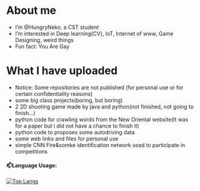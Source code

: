 # About me 
- I’m @HungryNeko, a CST student
- I’m interested in Deep learning(CV), IoT, Internet of www, Game Designing, weird things
- Fun fact: You Are Gay

# What I have uploaded 
- Notice: Some repositories are not published (for personal use or for certain confidentiality reasons)
- some big class projects(boring, but boring)
- 2 2D shooting game made by java and python(not finished, not going to finish...)
- python code for crawling words from the New Oriental website(It was for a paper but i did not have a chance to finish it)
- python code to proposes some autodriving data
- some web links and files for personal use
- simple CNN Fire&somke identification network used to participate in competitions
#### 📫Language Usage:

[![Top Langs](https://github-readme-stats.vercel.app/api/top-langs/?username=HungryNeko&theme=radical&count_private=true&hide=javascript,scss&layout=compact)](https://github.com/ffftuanxxx/github-readme-stats)
